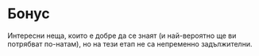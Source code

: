# Бонус

Интересни неща, които е добре да се знаят (и най-вероятно ще ви потрябват по-натам), но на тези етап не са непременно задължителни.